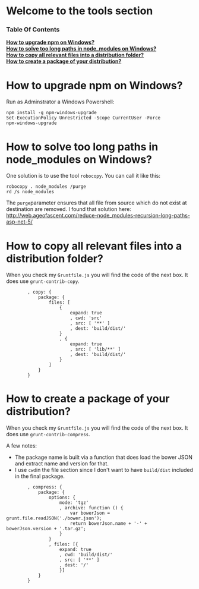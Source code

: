 # Welcome to the tools section

### Table Of Contents

[**How to upgrade npm on Windows?**](#how-to-upgrade-npm-on-windows)  
[**How to solve too long paths in node_modules on Windows?**](#how-to-solve-too-long-paths-in-node_modules-on-windows)  
[**How to copy all relevant files into a distribution folder?**](#How-to-copy-all-relevant-files-into-a-distribution-folder)  
[**How to create a package of your distribution?**](#how-to-create-a-package-of-your-distribution)  

# How to upgrade npm on Windows?

Run as Adminstrator a Windows Powershell:

```
npm install -g npm-windows-upgrade
Set-ExecutionPolicy Unrestricted -Scope CurrentUser -Force
npm-windows-upgrade
```

# How to solve too long paths in node_modules on Windows?

One solution is to use the tool `robocopy`.
You can call it like this:

```
robocopy . node_modules /purge
rd /s node_modules
```

The `purge`parameter ensures that all file from source which do not
exist at destination are removed. I found that solution here:
http://web.ageofascent.com/reduce-node_modules-recursion-long-paths-asp-net-5/

# How to copy all relevant files into a distribution folder?

When you check my `Gruntfile.js` you will find the code of the next box.
It does use `grunt-contrib-copy`.

```
        , copy: {
            package: {
                files: [
                    {
                        expand: true
                        , cwd: 'src'
                        , src: [ '**' ]
                        , dest: 'build/dist/'
                    }
                    , {
                        expand: true
                        , src: [ 'lib/**' ]
                        , dest: 'build/dist/'
                    }
                ]
            }
        }
```

# How to create a package of your distribution?

When you check my `Gruntfile.js` you will find the code of the next box.
It does use `grunt-contrib-compress`.

A few notes:

 * The package name is built via a function that does load the bower JSON and extract name and version for that.
 * I use `cwd`in the file section since I don't want to have `build/dist` included in the final package.

```
        , compress: {
            package: {
                options: {
                    mode: 'tgz'
                    , archive: function () {
                        var bowerJson = grunt.file.readJSON('./bower.json');
                        return bowerJson.name + '-' + bowerJson.version + '.tar.gz';
                    }
                }
                , files: [{
                    expand: true
                    , cwd: 'build/dist/'
                    , src: [ '**' ]
                    , dest: '/'
                    }]
            }
        }
```
